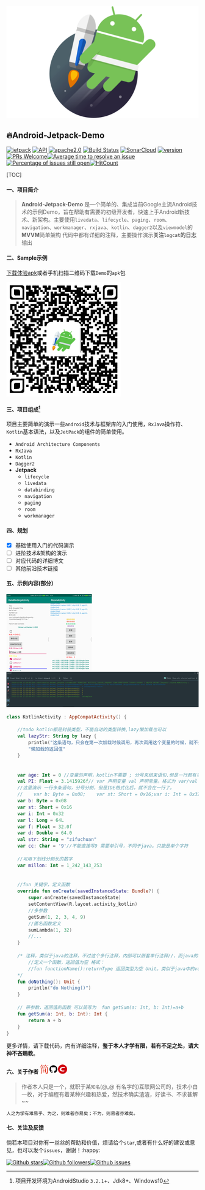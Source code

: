 ![android-jetpack-demo](./images/jetpack-hero.png)

## 🔥Android-Jetpack-Demo

[![jetpack](https://img.shields.io/badge/志威-Jetpack-brightgreen.svg)](https://developer.android.com/jetpack/) [![API](https://img.shields.io/badge/API-21%2B-brightgreen.svg?style=flat)](https://android-arsenal.com/api?level=21) [![apache2.0](https://img.shields.io/badge/license-apache2.0-brightgreen.svg)](./LICENSE) [![Build Status](https://travis-ci.org/zhiwei1990/android-jetpack-demo.svg?branch=master)](https://travis-ci.org/zhiwei1990/android-jetpack-demo) [![SonarCloud](https://sonarcloud.io/api/project_badges/measure?project=zhiwei1990_android-jetpack-demo&metric=alert_status)](https://sonarcloud.io/dashboard?id=zhiwei1990_android-jetpack-demo) [![version](https://img.shields.io/github/release/zhiwei1990/android-jetpack-demo.svg)](https://github.com/zhiwei1990/android-jetpack-demo/releases) [![PRs Welcome](https://img.shields.io/badge/PRs-welcome-brightgreen.svg?style=flat-square)](http://makeapullrequest.com)[![Average time to resolve an issue](http://isitmaintained.com/badge/resolution/zhiwei1990/android-jetpack-demo.svg)](http://isitmaintained.com/project/zhiwei1990/android-jetpack-demo "Average time to resolve an issue")[![Percentage of issues still open](http://isitmaintained.com/badge/open/zhiwei1990/android-jetpack-demo.svg)](http://isitmaintained.com/project/zhiwei1990/android-jetpack-demo "Percentage of issues still open")[![HitCount](http://hits.dwyl.io/zhiwei1990/android-jetpack-demo.svg)](http://hits.dwyl.io/zhiwei1990/android-jetpack-demo)

[TOC]

####  一、项目简介

> **Android-Jetpack-Demo** 是一个简单的、集成当前Google主流Android技术的示例Demo，旨在帮助有需要的初级开发者，快速上手Android新技术、新架构。主要使用`livedata`、`lifecycle`、`paging`、`room`、`navigation`、`workmanager`、`rxjava`、`kotlin`、`dagger2`以及`viewmodel`的**MVVM**简单架构
> 代码中都有详细的注释，主要操作演示**关注`logcat`的日志**输出

#### 二、Sample示例

[下载体验apk](https://raw.githubusercontent.com/zhiwei1990/android-jetpack-demo/master/apk/app-debug.apk)或者手机扫描二维码下载`Demo`的`apk`包

![扫描下载](./images/QR_Jetpack.png)

#### 三、项目组成[^1]

项目主要简单的演示一些`android`技术与框架库的入门使用，`RxJava`操作符、`Kotlin`基本语法，以及`JetPack`的组件的简单使用。

- `Android Architecture Components`
- `RxJava`
- `Kotlin`
- `Dagger2`
- **Jetpack**
  - `lifecycle`
  - `livedata`
  - `databinding`
  - `navigation`
  - `paging`
  - `room`
  - `workmanager`

#### 四、规划

- [x] 基础使用入门的代码演示
- [ ] 进阶技术&架构的演示
- [ ] 对应代码的详细博文
- [ ] 其他前沿技术链接

#### 五、示例内容(部分）

![databinding](./images/databinding.png)![lifecycle](./images/lifecycle.png)![logcat](./images/logcat.png)

```kotlin
class KotlinActivity : AppCompatActivity() {

    //todo kotlin都是封装类型，不能自动的类型转换,lazy懒加载也可以
    val lazyStr: String by lazy {
        println("这条语句，只会在第一次加载时候调用，再次调用这个变量的时候，就不会打印了")
        "懒加载的返回值"
    }


    var age: Int = 0 //变量的声明，kotlin不需要 ; 分号来结束语句.但是一行若有多个语句，可以用 ; 分割
    val PI: Float = 3.1415926f// var 声明变量 val 声明常量。格式为 var/val name:Type = init ,:Type 也可以省略
    //这里演示 一行多条语句，分号分割，但是IDE格式化后，就不会在一行了。
    //    var b: Byte = 0x08;    var st: Short = 0x16;var i: Int = 0x32;var l: Long = 64L; var f: Float = 32.0f;var d:Double=64.0;
    var b: Byte = 0x08
    var st: Short = 0x16
    var i: Int = 0x32
    var l: Long = 64L
    var f: Float = 32.0f
    var d: Double = 64.0
    val str: String = "zifuchuan"
    var cc: Char = '9'//不能直接写9 需要单引号，不同于java。只能是单个字符

    //可用下划线分割长的数字
    var millon: Int = 1_242_143_253


    //fun 关键字，定义函数
    override fun onCreate(savedInstanceState: Bundle?) {
        super.onCreate(savedInstanceState)
        setContentView(R.layout.activity_kotlin)
        //多参数
        getSum(1, 2, 3, 4, 9)
        //匿名函数定义
        sumLambda(1, 32)
		//...
    }

    /* 注释，类似于java的注释，不过这个多行注释，内部可以嵌套单行注释//，而java的不行
        //定义一个函数，返回值为空 格式：
        //fun functionName():returnType 返回类型为空 Unit。类似于java中的void,Unit可省略。其他不行。
    */
    fun doNothing(): Unit {
        println("do Nothing()")
    }

    // 带参数，返回值的函数 可以简写为  fun getSum(a: Int, b: Int)=a+b
    fun getSum(a: Int, b: Int): Int {
        return a + b
    }
}
```

更多详情，请下载代码，内有详细注释，**鉴于本人才学有限，若有不足之处，请大神不吝赐教**。

#### 六、关于作者 [![jianshu](./images/jianshu.png)](https://www.jianshu.com/u/72294e6848c0)[![github](./images/github.png)](https://github.com/zhiwei1990)[![csdn](./images/csdn.png)](https://blog.csdn.net/zhiwei9001)

> 作者本人只是一个，就职于某`知名`(@_@ 有名字的)互联网公司的，技术小白一枚，对于编程有着某种兴趣和热爱，然技术确实渣渣，好读书、不求甚解~~

`人之为学有难易乎、为之，则难者亦易矣；不为，则易者亦难矣。`

#### 七、关注及反馈

倘若本项目对你有一丝丝的帮助和价值，烦请给个`star`,或者有什么好的建议或意见，也可以发个`issues`，谢谢！:happy:

[![Github stars](https://img.shields.io/github/stars/zhiwei1990/android-jetpack-demo.svg?style=social&label=star)](https://github.com/zhiwei1990/android-jetpack-demo)[![Github followers](https://img.shields.io/github/followers/zhiwei1990.svg?style=social&label=follow)](https://github.com/zhiwei1990/android-jetpack-demo)[![Github issues](https://img.shields.io/github/issues/zhiwei1990/android-jetpack-demo.svg?style=social&label=issues)](https://github.com/zhiwei1990/android-jetpack-demo)



[^1]: 项目开发环境为AndroidStudio `3.2.1`+、Jdk8+、Windows10

